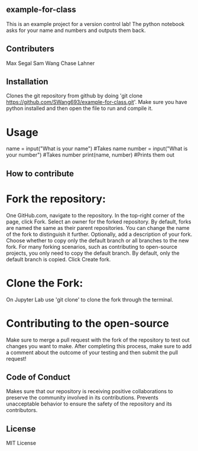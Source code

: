 ## example-for-class
This is an example project for a version control lab! The python notebook asks for your name and numbers and outputs them back.

## Contributers
Max Segal
Sam Wang
Chase Lahner

## Installation
Clones the git repository from github by doing 'git clone https://github.com/SWang693/example-for-class.git'. Make sure you have python installed and then open the file to run and compile it.

# Usage
name = input("What is your name")
#Takes name
number = input("What is your number")
#Takes number
print(name, number)
#Prints them out

## How to contribute

# Fork the repository:
One GitHub.com, navigate to the repository. In the top-right corner of the page, click Fork. Select an owner for the forked repository. By default, forks are named the same as their parent repositories. You can change the name of the fork to distinguish it further. Optionally, add a description of your fork. Choose whether to copy only the default branch or all branches to the new fork. For many forking scenarios, such as contributing to open-source projects, you only need to copy the default branch. By default, only the default branch is copied. Click Create fork.

# Clone the Fork:
On Jupyter Lab use 'git clone' to clone the fork through the terminal. 

# Contributing to the open-source
Make sure to merge a pull request with the fork of the repository to test out changes you want to make. After completing this process, make sure to add a comment about the outcome of your testing and then submit the pull request!

## Code of Conduct
Makes sure that our repository is receiving positive collaborations to preserve the community involved in its contributions. Prevents unacceptable behavior to ensure the safety of the repository and its contributors.

## License
MIT License

